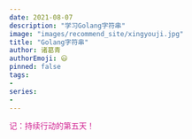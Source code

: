 ```yaml
---
date: 2021-08-07
description: "学习Golang字符串"
image: "images/recommend_site/xingyouji.jpg"
title: "Golang字符串"
author: 诸葛青
authorEmoji: 😃
pinned: false
tags:
- 
series:
-
---
```


<font color=VioletRed>记：持续行动的第五天！</font>